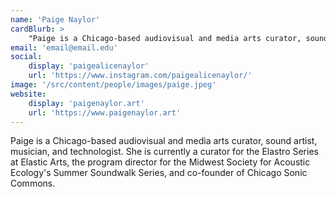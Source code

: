 ```yaml
---
name: 'Paige Naylor'
cardBlurb: >
    "Paige is a Chicago-based audiovisual and media arts curator, sound artist, musician, and technologist. She is currently a curator for the Elastro Series at Elastic Arts, the program director for the Midwest Society for Acoustic Ecology's Summer Soundwalk Series, and co-founder of Chicago Sonic Commons."
email: 'email@email.edu'
social:
    display: 'paigealicenaylor'
    url: 'https://www.instagram.com/paigealicenaylor/'
image: '/src/content/people/images/paige.jpeg'
website:
    display: 'paigenaylor.art'
    url: 'https://www.paigenaylor.art'
---
```


Paige is a Chicago-based audiovisual and media arts curator, sound artist, musician, and technologist. She is currently a curator for the Elastro Series at Elastic Arts, the program director for the Midwest Society for Acoustic Ecology's Summer Soundwalk Series, and co-founder of Chicago Sonic Commons.
